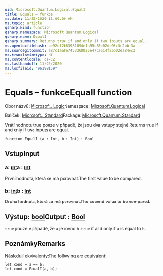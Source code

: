 ```yaml
---
uid: Microsoft.Quantum.Logical.EqualI
title: Equals – funkce
ms.date: 11/25/2020 12:00:00 AM
ms.topic: article
qsharp.kind: function
qsharp.namespace: Microsoft.Quantum.Logical
qsharp.name: EqualI
qsharp.summary: Returns true if and only if two inputs are equal.
ms.openlocfilehash: be92ef2b63981094e1a95c38e02de95c3c2bbf3a
ms.sourcegitcommit: a87c1aa8e7453360025e47ba614f25b02ea84ec3
ms.translationtype: MT
ms.contentlocale: cs-CZ
ms.lasthandoff: 11/26/2020
ms.locfileid: "96198159"
---
```

# <a name="equali-function"></a><span data-ttu-id="ea521-102">Equals – funkce</span><span class="sxs-lookup"><span data-stu-id="ea521-102">EqualI function</span></span>

<span data-ttu-id="ea521-103">Obor názvů: [Microsoft.. Logic](xref:Microsoft.Quantum.Logical)</span><span class="sxs-lookup"><span data-stu-id="ea521-103">Namespace: [Microsoft.Quantum.Logical](xref:Microsoft.Quantum.Logical)</span></span>

<span data-ttu-id="ea521-104">Balíček: [Microsoft.. Standard](https://nuget.org/packages/Microsoft.Quantum.Standard)</span><span class="sxs-lookup"><span data-stu-id="ea521-104">Package: [Microsoft.Quantum.Standard](https://nuget.org/packages/Microsoft.Quantum.Standard)</span></span>


<span data-ttu-id="ea521-105">Vrátí hodnotu true pouze v případě, že jsou dva vstupy stejné.</span><span class="sxs-lookup"><span data-stu-id="ea521-105">Returns true if and only if two inputs are equal.</span></span>

```qsharp
function EqualI (a : Int, b : Int) : Bool
```


## <a name="input"></a><span data-ttu-id="ea521-106">Vstup</span><span class="sxs-lookup"><span data-stu-id="ea521-106">Input</span></span>

### <a name="a--int"></a><span data-ttu-id="ea521-107">a: [int](xref:microsoft.quantum.lang-ref.int)</span><span class="sxs-lookup"><span data-stu-id="ea521-107">a : [Int](xref:microsoft.quantum.lang-ref.int)</span></span>

<span data-ttu-id="ea521-108">První hodnota, která se má porovnat.</span><span class="sxs-lookup"><span data-stu-id="ea521-108">The first value to be compared.</span></span>


### <a name="b--int"></a><span data-ttu-id="ea521-109">b: [int](xref:microsoft.quantum.lang-ref.int)</span><span class="sxs-lookup"><span data-stu-id="ea521-109">b : [Int](xref:microsoft.quantum.lang-ref.int)</span></span>

<span data-ttu-id="ea521-110">Druhá hodnota, která se má porovnat.</span><span class="sxs-lookup"><span data-stu-id="ea521-110">The second value to be compared.</span></span>



## <a name="output--bool"></a><span data-ttu-id="ea521-111">Výstup: [bool](xref:microsoft.quantum.lang-ref.bool)</span><span class="sxs-lookup"><span data-stu-id="ea521-111">Output : [Bool](xref:microsoft.quantum.lang-ref.bool)</span></span>

<span data-ttu-id="ea521-112">`true` pouze v případě, že `a` je rovno `b` .</span><span class="sxs-lookup"><span data-stu-id="ea521-112">`true` if and only if `a` is equal to `b`.</span></span>

## <a name="remarks"></a><span data-ttu-id="ea521-113">Poznámky</span><span class="sxs-lookup"><span data-stu-id="ea521-113">Remarks</span></span>

<span data-ttu-id="ea521-114">Následují ekvivalenty:</span><span class="sxs-lookup"><span data-stu-id="ea521-114">The following are equivalent:</span></span>

```Q#
let cond = a == b;
let cond = EqualI(a, b);
```